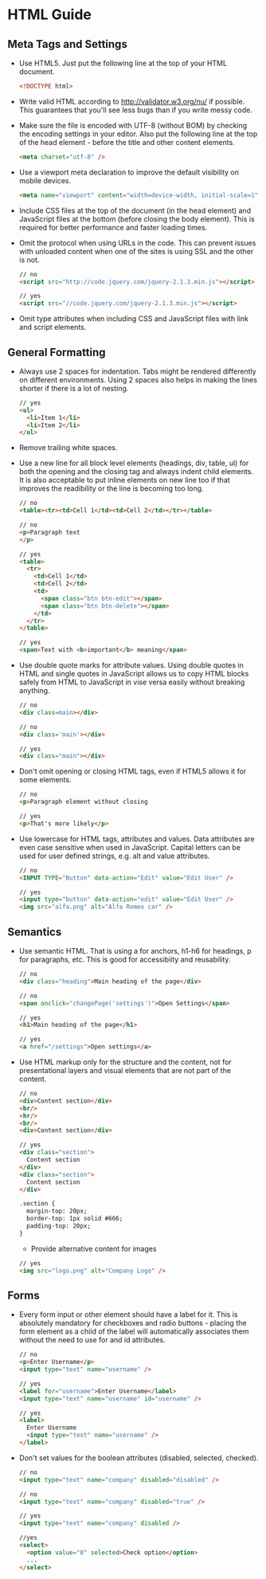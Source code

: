 # HTML Guide

## Meta Tags and Settings

- Use HTML5. Just put the following line at the top of your HTML document.
  ```html
  <!DOCTYPE html>
  ```

- Write valid HTML according to http://validator.w3.org/nu/ if possible. This guarantees that you'll see less bugs than if you write messy code.

- Make sure the file is encoded with UTF-8 (without BOM) by checking the encoding settings in your editor. Also put the following line at the top of the head element - before the title and other content elements.
  ```html
  <meta charset="utf-8" />
  ```

- Use a viewport meta declaration to improve the default visibility on mobile devices.
  ```html
  <meta name="viewport" content="width=device-width, initial-scale=1" />
  ```

- Include CSS files at the top of the document (in the head element) and JavaScript files at the bottom (before closing the body element). This is required for better performance and faster loading times.

- Omit the protocol when using URLs in the code. This can prevent issues with unloaded content when one of the sites is using SSL and the other is not.
  ```html
  // no
  <script src="http://code.jquery.com/jquery-2.1.3.min.js"></script>

  // yes
  <script src="//code.jquery.com/jquery-2.1.3.min.js"></script>
  ```

- Omit type attributes when including CSS and JavaScript files with link and script elements.

## General Formatting

- Always use 2 spaces for indentation. Tabs might be rendered differently on different environments. Using 2 spaces also helps in making the lines shorter if there is a lot of nesting.
  ```html
  // yes
  <ul>
    <li>Item 1</li>
    <li>Item 2</li>
  </ul>
  ```

- Remove trailing white spaces.

- Use a new line for all block level elements (headings, div, table, ul) for both the opening and the closing tag and always indent child elements. It is also acceptable to put inline elements on new line too if that improves the readibility or the line is becoming too long.
  ```html
  // no
  <table><tr><td>Cell 1</td><td>Cell 2</td></tr></table>

  // no
  <p>Paragraph text
  </p>

  // yes
  <table>
    <tr>
      <td>Cell 1</td>
      <td>Cell 2</td>
      <td>
        <span class="btn btn-edit"></span>
        <span class="btn btn-delete"></span>
      </td>
    </tr>
  </table>

  // yes
  <span>Text with <b>important</b> meaning</span>
  ```

- Use double quote marks for attribute values. Using double quotes in HTML and single quotes in JavaScript allows us to copy HTML blocks safely from HTML to JavaScript in vise versa easily without breaking anything. 
  ```html
  // no
  <div class=main></div>

  // no
  <div class='main'></div>

  // yes
  <div class="main"></div>
  ```

- Don't omit opening or closing HTML tags, even if HTML5 allows it for some elements.
  ```html
  // no
  <p>Paragraph element without closing

  // yes
  <p>That's more likely</p>
  ```

- Use lowercase for HTML tags, attributes and values. Data attributes are even case sensitive when used in JavaScript.
Capital letters can be used for user defined strings, e.g. alt and value attributes.
  ```html
  // no
  <INPUT TYPE="Button" data-action="Edit" value="Edit User" />

  // yes
  <input type="button" data-action="edit" value="Edit User" />
  <img src="alfa.png" alt="Alfa Romeo car" />
  ```

## Semantics

- Use semantic HTML. That is using a for anchors, h1-h6 for headings, p for paragraphs, etc. This is good for accessibiity and reusability.
  ```html
  // no
  <div class="heading">Main heading of the page</div>

  // no
  <span onclick="changePage('settings')">Open Settings</span>

  // yes
  <h1>Main heading of the page</h1>

  // yes
  <a href="/settings">Open settings</a>
  ```

- Use HTML markup only for the structure and the content, not for presentational layers and visual elements that are not part of the content.
  ```html
  // no
  <div>Content section</div>
  <br/>
  <hr/>
  <br/>
  <div>Content section</div>

  // yes
  <div class="section">
    Content section
  </div>
  <div class="section">
    Content section
  </div>

  .section {
    margin-top: 20px;
    border-top: 1px solid #666;
    padding-top: 20px;
  }
  ```

  - Provide alternative content for images
  ```html
  // yes
  <img src="logo.png" alt="Company Logo" />
  ```

## Forms

- Every form input or other element should have a label for it. This is absolutely mandatory for checkboxes and radio buttons - placing the form element as a child of the label will automatically associates them without the need to use for and id attributes.
  ```html
  // no
  <p>Enter Username</p>
  <input type="text" name="username" />

  // yes
  <label for="username">Enter Username</label>
  <input type="text" name="username" id="username" />

  // yes
  <label>
    Enter Username
    <input type="text" name="username" />
  </label>
  ```

- Don't set values for the boolean attributes (disabled, selected, checked).
  ```html
  // no
  <input type="text" name="company" disabled="disabled" />

  // no
  <input type="text" name="company" disabled="true" />

  // yes
  <input type="text" name="company" disabled />

  //yes
  <select>
    <option value="0" selected>Check option</option>
    ...
  </select>
  ```
